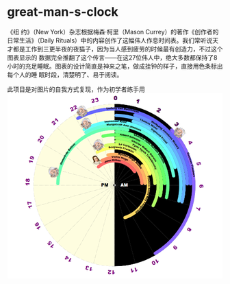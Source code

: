 # great-man-s-clock
《纽 约》（New York）杂志根据梅森·柯里（Mason Currey）的著作《创作者的日常生活》（Daily Rituals）中的内容创作了这幅伟人作息时间表。我们常听说天才都是工作到三更半夜的夜猫子，因为当人感到疲劳的时候最有创造力，不过这个图表显示的 数据完全推翻了这个传言——在这27位伟人中，绝大多数都保持了8小时的充足睡眠。图表的设计简直是神来之笔，做成挂钟的样子，直接用色条标出每个人的睡 眠时段，清楚明了、易于阅读。

此项目是对图片的自我方式复现，作为初学者练手用
![ad](https://github.com/qumingzifansile/great-man-s-clock/blob/master/finaltask.png)
